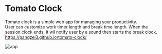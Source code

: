 # Tomato Clock
Tomato clock is a simple web app for managing your productivity.<br> User can customize work timer length and break time length. When the session clock ends, it wil notify user by a sound then starts the break clock.<br> https://pangzei3.github.io/tomato-clock/

![app](https://user-images.githubusercontent.com/64483501/182211390-79d5a210-4542-409e-a3dc-a64f7d8a78a4.png)

